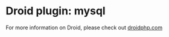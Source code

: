 Droid plugin: mysql
======================

For more information on Droid, please check out [droidphp.com](http://droidphp.com)
